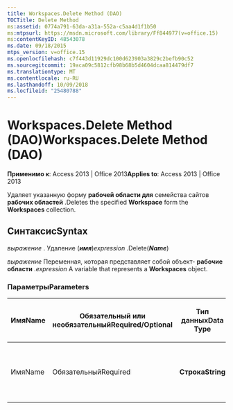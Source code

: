 ```yaml
---
title: Workspaces.Delete Method (DAO)
TOCTitle: Delete Method
ms:assetid: 0774a791-63da-a31a-552a-c5aa4d1f1b50
ms:mtpsurl: https://msdn.microsoft.com/library/Ff844977(v=office.15)
ms:contentKeyID: 48543078
ms.date: 09/18/2015
mtps_version: v=office.15
ms.openlocfilehash: c7f443d11929dc100d623903a3829c2befb90c52
ms.sourcegitcommit: 19aca09c5812cfb98b68b5d4604dcaa814479df7
ms.translationtype: MT
ms.contentlocale: ru-RU
ms.lasthandoff: 10/09/2018
ms.locfileid: "25480788"
---
```

# <a name="workspacesdelete-method-dao"></a><span data-ttu-id="c2259-102">Workspaces.Delete Method (DAO)</span><span class="sxs-lookup"><span data-stu-id="c2259-102">Workspaces.Delete Method (DAO)</span></span>


<span data-ttu-id="c2259-103">**Применимо к**: Access 2013 | Office 2013</span><span class="sxs-lookup"><span data-stu-id="c2259-103">**Applies to**: Access 2013 | Office 2013</span></span>

<span data-ttu-id="c2259-104">Удаляет указанную форму **рабочей области для** семейства сайтов **рабочих областей** .</span><span class="sxs-lookup"><span data-stu-id="c2259-104">Deletes the specified **Workspace** form the **Workspaces** collection.</span></span>

## <a name="syntax"></a><span data-ttu-id="c2259-105">Синтаксис</span><span class="sxs-lookup"><span data-stu-id="c2259-105">Syntax</span></span>

<span data-ttu-id="c2259-106">*выражение* . Удаление (***имя***)</span><span class="sxs-lookup"><span data-stu-id="c2259-106">*expression* .Delete(***Name***)</span></span>

<span data-ttu-id="c2259-107">*выражение* Переменная, которая представляет собой объект- **рабочие области** .</span><span class="sxs-lookup"><span data-stu-id="c2259-107">*expression* A variable that represents a **Workspaces** object.</span></span>

### <a name="parameters"></a><span data-ttu-id="c2259-108">Параметры</span><span class="sxs-lookup"><span data-stu-id="c2259-108">Parameters</span></span>

<table>
<colgroup>
<col style="width: 25%" />
<col style="width: 25%" />
<col style="width: 25%" />
<col style="width: 25%" />
</colgroup>
<thead>
<tr class="header">
<th><p><span data-ttu-id="c2259-109">Имя</span><span class="sxs-lookup"><span data-stu-id="c2259-109">Name</span></span></p></th>
<th><p><span data-ttu-id="c2259-110">Обязательный или необязательный</span><span class="sxs-lookup"><span data-stu-id="c2259-110">Required/Optional</span></span></p></th>
<th><p><span data-ttu-id="c2259-111">Тип данных</span><span class="sxs-lookup"><span data-stu-id="c2259-111">Data Type</span></span></p></th>
<th><p><span data-ttu-id="c2259-112">Описание</span><span class="sxs-lookup"><span data-stu-id="c2259-112">Description</span></span></p></th>
</tr>
</thead>
<tbody>
<tr class="odd">
<td><p><span data-ttu-id="c2259-113">Имя</span><span class="sxs-lookup"><span data-stu-id="c2259-113">Name</span></span></p></td>
<td><p><span data-ttu-id="c2259-114">Обязательный</span><span class="sxs-lookup"><span data-stu-id="c2259-114">Required</span></span></p></td>
<td><p><span data-ttu-id="c2259-115"><strong>Строка</strong></span><span class="sxs-lookup"><span data-stu-id="c2259-115"><strong>String</strong></span></span></p></td>
<td><p><span data-ttu-id="c2259-116">Имя рабочей области для удаления.</span><span class="sxs-lookup"><span data-stu-id="c2259-116">The name of the workspace to delete.</span></span></p></td>
</tr>
</tbody>
</table>

